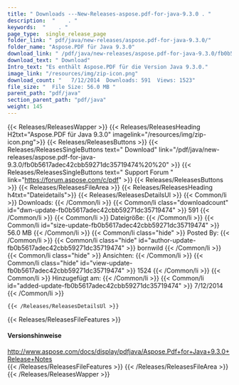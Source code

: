 ```yaml
---
title: " Downloads ---New-Releases-aspose.pdf-for-java-9.3.0 . "
description:  "    . " 
keywords:  "    . " 
page_type:  single_release_page
folder_link: " pdf/java/new-releases/aspose.pdf-for-java-9.3.0/"
folder_name: "Aspose.PDF für Java 9.3.0"
download_link: " /pdf/java/new-releases/aspose.pdf-for-java-9.3.0/fb0b5617adec42cbb59271dc35719474"
download_text: " Download"
Intro_text: "Es enthält Aspose.PDF für die Version Java 9.3.0."
image_link: "/resources/img/zip-icon.png"
download_count: "   7/12/2014  Downloads: 591  Views: 1523"
file_size: "  File Size: 56.0 MB "
parent_path: "pdf/java"
section_parent_path: "pdf/java"
weight: 145
---
```


{{< Releases/ReleasesWapper >}}
  {{< Releases/ReleasesHeading H2txt="Aspose.PDF für Java 9.3.0" imagelink="/resources/img/zip-icon.png">}}
  {{< Releases/ReleasesButtons >}}
    {{< Releases/ReleasesSingleButtons text=" Download" link="/pdf/java/new-releases/aspose.pdf-for-java-9.3.0/fb0b5617adec42cbb59271dc35719474%20%20" >}}
    {{< Releases/ReleasesSingleButtons text=" Support Forum " link="https://forum.aspose.com/c/pdf" >}}
  {{< Releases/ReleasesButtons >}}
  {{< Releases/ReleasesFileArea >}}
    {{< Releases/ReleasesHeading h4txt="Dateidetails">}}
    {{< Releases/ReleasesDetailsUl >}}
            {{< Common/li >}} Downloads: {{< /Common/li >}}
      {{< Common/li class="downloadcount" id="dwn-update-fb0b5617adec42cbb59271dc35719474" >}} 591 {{< /Common/li >}}
      {{< Common/li >}} Dateigröße: {{< /Common/li >}}
      {{< Common/li id="size-update-fb0b5617adec42cbb59271dc35719474" >}} 56.0 MB {{< /Common/li >}} 
      {{< Common/li  class="hide" >}} Posted By: {{< /Common/li >}} 
      {{< Common/li class="hide" id="author-update-fb0b5617adec42cbb59271dc35719474" >}} bornwild {{< /Common/li >}}
      {{< Common/li class="hide" >}} Ansichten: {{< /Common/li >}}
      {{< Common/li class="hide" id="view-update-fb0b5617adec42cbb59271dc35719474" >}} 1524 {{< /Common/li >}}
      {{< Common/li >}} Hinzugefügt am: {{< /Common/li >}}
      {{< Common/li id="added-update-fb0b5617adec42cbb59271dc35719474" >}} 7/12/2014 {{< /Common/li >}} 

    {{< /Releases/ReleasesDetailsUl >}}

  {{< Releases/ReleasesFileFeatures >}}
      <h4>Versionshinweise</h4><div> <a href="http://www.aspose.com/docs/display/pdfjava/Aspose.Pdf+for+Java+9.3.0+Release+Notes">http://www.aspose.com/docs/display/pdfjava/Aspose.Pdf+for+Java+9.3.0+Release+Notes</a></div>
  {{< /Releases/ReleasesFileFeatures >}}
 {{< /Releases/ReleasesFileArea >}}
{{< /Releases/ReleasesWapper >}}



